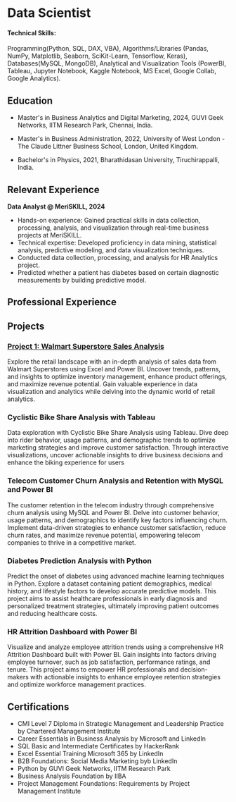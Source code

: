 # Data Scientist

#### Technical Skills: 
Programming(Python, SQL, DAX, VBA), Algorithms/Libraries (Pandas, NumPy, Matplotlib, Seaborn, SciKit-Learn, Tensorflow, Keras), Databases(MySQL, MongoDB), Analytical and Visualization Tools (PowerBI, Tableau, Jupyter Notebook, Kaggle Notebook, MS Excel, Google Collab, Google Analytics).

## Education
- Master's in Business Analytics and Digital Marketing, 2024, GUVI Geek Networks, IITM Research Park, Chennai, India.

- Master's in Business Administration, 2022, University of West London - The Claude Littner Business School, London, United
Kingdom.

- Bachelor's in Physics, 2021, Bharathidasan University, Tiruchirappalli, India.

## Relevant Experience
**Data Analyst @ MeriSKILL, 2024**

- Hands-on experience: Gained practical skills in data collection, processing, analysis, and visualization through real-time business projects at MeriSKILL.
- Technical expertise: Developed proficiency in data mining, statistical analysis, predictive modeling, and data visualization techniques.
- Conducted data collection, processing, and analysis for HR Analytics project.
- Predicted whether a patient has diabetes based on certain diagnostic measurements by building predictive model.

## Professional Experience


## Projects
### [Project 1: Walmart Superstore Sales Analysis](https://github.com/Beingcharles/Capstone-1)
Explore the retail landscape with an in-depth analysis of sales data from Walmart Superstores using Excel and Power BI. Uncover trends, patterns, and insights to optimize inventory management, enhance product offerings, and maximize revenue potential. Gain valuable experience in data visualization and analytics while delving into the dynamic world of retail analytics.
### Cyclistic Bike Share Analysis with Tableau
Data exploration with Cyclistic Bike Share Analysis using Tableau. Dive deep into rider behavior, usage patterns, and demographic trends to optimize marketing strategies and improve customer satisfaction. Through interactive visualizations, uncover actionable insights to drive business decisions and enhance the biking experience for users
### Telecom Customer Churn Analysis and Retention with MySQL and Power BI
The customer retention in the telecom industry through comprehensive churn analysis using MySQL and Power BI. Delve into customer behavior, usage patterns, and demographics to identify key factors influencing churn. Implement data-driven strategies to enhance customer satisfaction, reduce churn rates, and maximize revenue potential, empowering telecom companies to thrive in a competitive market.
### Diabetes Prediction Analysis with Python
Predict the onset of diabetes using advanced machine learning techniques in Python. Explore a dataset containing patient demographics, medical history, and lifestyle factors to develop accurate predictive models. This project aims to assist healthcare professionals in early diagnosis and personalized treatment strategies, ultimately improving patient outcomes and reducing healthcare costs.
### HR Attrition Dashboard with Power BI
Visualize and analyze employee attrition trends using a comprehensive HR Attrition Dashboard built with Power BI. Gain insights into factors driving employee turnover, such as job satisfaction, performance ratings, and tenure. This project aims to empower HR professionals and decision-makers with actionable insights to enhance employee retention strategies and optimize workforce management practices.

## Certifications
- CMI Level 7 Diploma in Strategic Management and Leadership Practice by Chartered Management Institute
- Career Essentials in Business Analysis by Microsoft and LinkedIn
- SQL Basic and Intermediate Certificates by HackerRank
- Excel Essential Training Microsoft 365 by LinkedIn
- B2B Foundations: Social Media Marketing byb LinkedIn
- Python by GUVI Geek Networks, IITM Research Park
- Business Analysis Foundation by IIBA
- Project Management Foundations: Requirements by Project Management Institute
    
